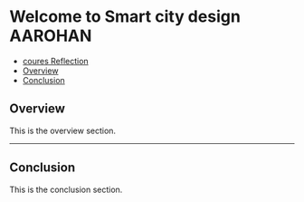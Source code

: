 # Welcome to Smart city design AAROHAN

- [coures Reflection](./CourseReflection.md)
- [Overview](./overview.md)
- [Conclusion](./conclusion.md)

## Overview
This is the overview section.

---

## Conclusion
This is the conclusion section.

